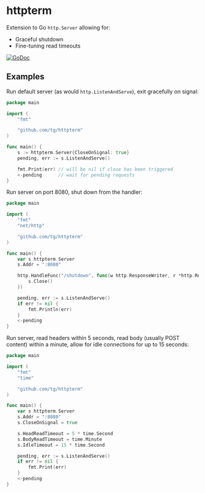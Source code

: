 # httpterm

Extension to Go `http.Server` allowing for:

- Graceful shutdown
- Fine-tuning read timeouts

[![GoDoc](https://godoc.org/github.com/tg/httpterm?status.svg)](https://godoc.org/github.com/tg/httpterm)

## Examples
Run default server (as would `http.ListenAndServe`), exit gracefully on signal:

```go
package main

import (
    "fmt"

    "github.com/tg/httpterm"
)

func main() {
    s := httpterm.Server{CloseOnSignal: true}
    pending, err := s.ListenAndServe()

    fmt.Print(err) // will be nil if close has been triggered
    <-pending      // wait for pending requests
}
```

Run server on port 8080, shut down from the handler:

```go
package main

import (
    "fmt"
    "net/http"

    "github.com/tg/httpterm"
)

func main() {
    var s httpterm.Server
    s.Addr = ":8080"

    http.HandleFunc("/shutdown", func(w http.ResponseWriter, r *http.Request) {
        s.Close()
    })

    pending, err := s.ListenAndServe()
    if err != nil {
        fmt.Println(err)
    }
    <-pending
}
```

Run server, read headers within 5 seconds, read body (usually POST content) within a minute, allow for idle connections for up to 15 seconds:
```go
package main

import (
    "fmt"
    "time"

    "github.com/tg/httpterm"
)

func main() {
    var s httpterm.Server
    s.Addr = ":8080"
    s.CloseOnSignal = true

    s.HeadReadTimeout = 5 * time.Second
    s.BodyReadTimeout = time.Minute
    s.IdleTimeout = 15 * time.Second

    pending, err := s.ListenAndServe()
    if err != nil {
        fmt.Print(err)
    }
    <-pending
}

```
